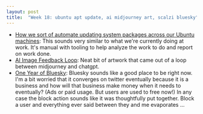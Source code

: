 ```yaml
---
layout: post
title:  "Week 18: ubuntu apt update, ai midjourney art, scalzi bluesky"
---
```


* [How we sort of automate updating system packages across our Ubuntu machines](https://utcc.utoronto.ca/~cks/space/blog/linux/UbuntuOurUpdateSystem): This sounds very similar to what we're currently doing at work. It's manual with tooling to help analyze the work to do and report on work done.
* [AI Image Feedback Loop](https://kottke.org/24/04/ai-image-feedback-loop): Neat bit of artwork that came out of a loop between midjourney and chatgpt.
* [One Year of Bluesky](https://whatever.scalzi.com/2024/04/27/one-year-of-bluesky/): Bluesky sounds like a good place to be right now. I'm a bit worried that it converges on twitter eventually because it is a business and how will that business make money when it needs to eventually? (Ads or paid usage. But users are used to free now!) In any case the block action sounds like it was thoughtfully put together. Block a user and everything ever said between they and me evaporates ... 
